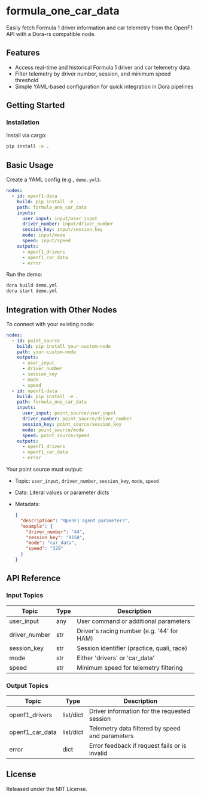 # formula_one_car_data

Easily fetch Formula 1 driver information and car telemetry from the OpenF1 API with a Dora-rs compatible node.

## Features
- Access real-time and historical Formula 1 driver and car telemetry data
- Filter telemetry by driver number, session, and minimum speed threshold
- Simple YAML-based configuration for quick integration in Dora pipelines

## Getting Started

### Installation
Install via cargo:
```bash
pip install -e .
```

## Basic Usage

Create a YAML config (e.g., `demo.yml`):

```yaml
nodes:
  - id: openf1-data
    build: pip install -e .
    path: formula_one_car_data
    inputs:
      user_input: input/user_input
      driver_number: input/driver_number
      session_key: input/session_key
      mode: input/mode
      speed: input/speed
    outputs:
      - openf1_drivers
      - openf1_car_data
      - error
```

Run the demo:

```bash
dora build demo.yml
dora start demo.yml
```


## Integration with Other Nodes

To connect with your existing node:

```yaml
nodes:
  - id: point_source
    build: pip install your-custom-node
    path: your-custom-node
    outputs:
      - user_input
      - driver_number
      - session_key
      - mode
      - speed
  - id: openf1-data
    build: pip install -e .
    path: formula_one_car_data
    inputs:
      user_input: point_source/user_input
      driver_number: point_source/driver_number
      session_key: point_source/session_key
      mode: point_source/mode
      speed: point_source/speed
    outputs:
      - openf1_drivers
      - openf1_car_data
      - error
```

Your point source must output:

* Topic: `user_input`, `driver_number`, `session_key`, `mode`, `speed`
* Data: Literal values or parameter dicts
* Metadata:

  ```json
  {
    "description": "OpenF1 agent parameters",
    "example": {
      "driver_number": "44",
      "session_key": "9158",
      "mode": "car_data",
      "speed": "320"
    }
  }
  ```

## API Reference

### Input Topics

| Topic         | Type   | Description                                 |
| -------------|--------|---------------------------------------------|
| user_input    | any    | User command or additional parameters        |
| driver_number | str    | Driver's racing number (e.g. '44' for HAM)  |
| session_key   | str    | Session identifier (practice, quali, race)  |
| mode          | str    | Either 'drivers' or 'car_data'              |
| speed         | str    | Minimum speed for telemetry filtering       |

### Output Topics

| Topic            | Type      | Description                                      |
|------------------|-----------|--------------------------------------------------|
| openf1_drivers   | list/dict | Driver information for the requested session      |
| openf1_car_data  | list/dict | Telemetry data filtered by speed and parameters   |
| error            | dict      | Error feedback if request fails or is invalid     |


## License

Released under the MIT License.
